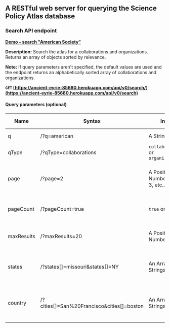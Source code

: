 ## A RESTful web server for querying the Science Policy Atlas database

### Search API endpoint
**[Demo - search "American Society"](https://ancient-eyrie-85680.herokuapp.com/api/v0/search/?q=American%20Society)**

**Description:** Search the atlas for a collaborations and organizations. Returns an array of objects sorted by relevance.

**Note:** If query parameters aren't specified, the default values are used and the endpoint returns an alphabetically
sorted array of collaborations and organizations.

**<code>GET</code> [https://ancient-eyrie-85680.herokuapp.com/api/v0/search/](https://ancient-eyrie-85680.herokuapp.com/api/v0/search)**

#### Query parameters (optional)

| Name | Syntax    | Input | Result | Default value |
| ---- |-----------|-------| ------ | ------------- |
| q | /?q=american | A String | objects related to q | <code>""</code> |
| qType | /?qType=collaborations| <code>collaborations</code> or <code>organizations</code> | objects of type qType | <code>""</code> |
| page| /?page=2 | A Positive Number (1, 2, 3, etc..) | nth array of result search (where n == page) | <code>1</code> |
| pageCount | /?pageCount=true | <code>true</code> or <code>false</code> | number of pages for given query | <code>false</code> |
| maxResults | /?maxResults=20  | A Positive Number | result array will be of length maxResults | <code>10</code> |
| states | /?states[]=missouri&states[]=NY | An Array of Strings | results will be in state1 <code>&#124;&#124;</code> state2 <code>&#124;&#124;</code> etc.. | <code>[]</code> |
| country | /?cities[]=San%20Francisco&cities[]=boston | An Array of Strings | results will be in country1 <code>&#124;&#124;</code> country2 <code>&#124;&#124;</code> etc.. | <code>[]</code> |
